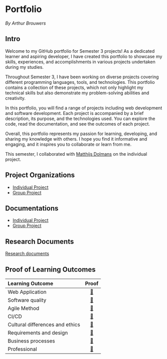 # Portfolio
*By Arthur Brouwers*

## Intro
Welcome to my GitHub portfolio for Semester 3 projects! As a dedicated learner and aspiring developer, I have created this portfolio to showcase my skills, experiences, and accomplishments in various projects undertaken during my studies.

Throughout Semester 3, I have been working on diverse projects covering different programming languages, tools, and technologies. This portfolio contains a collection of these projects, which not only highlight my technical skills but also demonstrate my problem-solving abilities and creativity.

In this portfolio, you will find a range of projects including web development and software development. Each project is accompanied by a brief description, its purpose, and the technologies used. You can explore the code, read the documentation, and see the outcomes of each project.

Overall, this portfolio represents my passion for learning, developing, and sharing my knowledge with others. I hope you find it informative and engaging, and it inspires you to collaborate or learn from me.

This semester, I collaborated with [Matthijs Dolmans](https://github.com/MatthijsDolmans/MatthijsDolmansS3) on the individual project.

## Project Organizations
- [Individual Project](https://github.com/ArthurBrouwersSemester3)
- [Group Project](https://github.com/wocevv)

## Documentations
- [Individual Project](https://github.com/ArthurBrouwersSemester3/Documentation)
- [Group Project](https://github.com/wocevv/Documentation)

## Research Documents
[Research documents](https://github.com/ArthurBrouwersSemester3/Documentation/blob/main/ResearchDocuments.md)


## Proof of Learning Outcomes
| Learning Outcome | Proof |
|:-----------------|:-----:|
|Web Application| [🔗](https://github.com/Arthur-Brouwers/ArthurBrouwers/IPS3/blob/main/proof/web-application.md)
|Software quality| [🔗](https://github.com/LukasJansen100/Portfolio-IPS3/blob/main/proof/software-quality.md)
|Agile Method| [🔗](https://github.com/LukasJansen100/Portfolio-IPS3/blob/main/proof/agile-method.md)
|CI/CD| [🔗](https://github.com/LukasJansen100/Portfolio-IPS3/blob/main/proof/CI-CD.md)
|Cultural differences and ethics| [🔗](https://github.com/LukasJansen100/Portfolio-IPS3/blob/main/proof/cultural-differences-and-ethics.md)
|Requirements and design| [🔗](https://github.com/LukasJansen100/Portfolio-IPS3/blob/main/proof/requirements-and-design.md)
|Business processes| [🔗](https://github.com/LukasJansen100/Portfolio-IPS3/blob/main/proof/business-process.md)
|Professional| [🔗](https://github.com/LukasJansen100/Portfolio-IPS3/blob/main/proof/professional.md)



